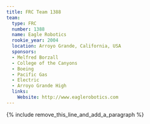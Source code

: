 ```yaml
---
title: FRC Team 1388
team:
  type: FRC
  number: 1388
  name: Eagle Robotics
  rookie_year: 2004
  location: Arroyo Grande, California, USA
  sponsors:
  - Melfred Borzall
  - College of the Canyons
  - Boeing
  - Pacific Gas
  - Electric
  - Arroyo Grande High
  links:
    Website: http://www.eaglerobotics.com
---
```


{% include remove_this_line_and_add_a_paragraph %}
